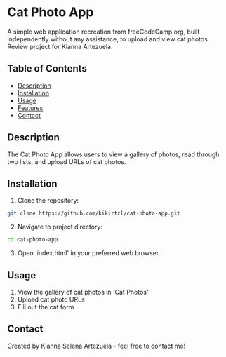 # Cat Photo App

A simple web application recreation from freeCodeCamp.org, built independently without any assistance, to upload and view cat photos.
Review project for Kianna Artezuela.

## Table of Contents
- [Description](#description)
- [Installation](#installation)
- [Usage](#usage)
- [Features](#features)
- [Contact](#contact)

## Description

The Cat Photo App allows users to view a gallery of photos, read through two lists, and upload URLs of cat photos.

## Installation

1. Clone the repository:
```bash 
git clone https://github.com/kikirtzl/cat-photo-app.git
```
2. Navigate to project directory:
```bash
cd cat-photo-app
```
3. Open 'index.html' in your preferred web browser.

## Usage 

1. View the gallery of cat photos in 'Cat Photos'
2. Upload cat photo URLs
3. Fill out the cat form

## Contact

Created by Kianna Selena Artezuela - feel free to contact me!

